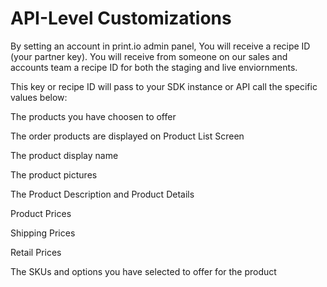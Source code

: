 # API-Level Customizations


By setting an account in print.io admin panel, You will receive a recipe ID (your partner key). You will receive from someone on our sales and accounts team a recipe ID for both the staging and live enviornments. 


This key or recipe ID will pass to your SDK instance or API call the specific values below:

The products you have choosen to offer

The order products are displayed on Product List Screen

The product display name

The product pictures 

The Product Description and Product Details

Product Prices

Shipping Prices

Retail Prices

The SKUs and options you have selected to offer for the product



